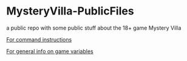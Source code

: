 # MysteryVilla-PublicFiles
a public repo with some public stuff about the 18+ game Mystery Villa

[For command instructions](Comands.md)

[For general info on game variables](GeneralInformation.md)